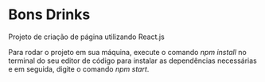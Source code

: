# Bons Drinks

Projeto de criação de página utilizando React.js

Para rodar o projeto em sua máquina, execute o comando *npm install* no terminal do seu editor de código para instalar as dependências necessárias e em seguida, digite o comando *npm start*.